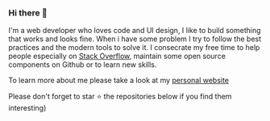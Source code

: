 ### Hi there 👋

I'm a web developer who loves code and UI design, I like to build something that works and looks fine.
        When i have some problem I try to follow the best practices and the modern tools to solve it. I consecrate my free time to help people especially on
        <a
          href="https://stackoverflow.com/users/8172857/boussadjra-brahim?tab=profile"
          target="blank"
          class="b-link"
        >Stack Overflow</a>, maintain some open source components on Github or to learn new skills.
     
    
To learn more about me please take a look at my [personal website](https://boussadjra-brahim.netlify.app)

Please don't forget to star ⭐ the repositories below if you find them interesting)
        
